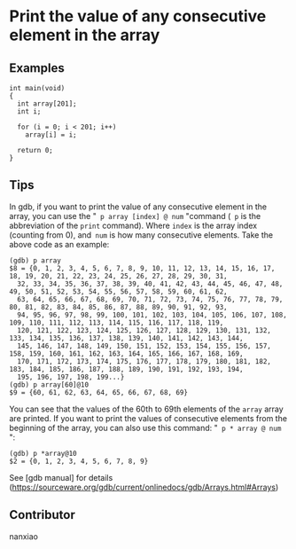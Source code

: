 # Print the value of any consecutive element in the array

## Examples

	int main(void)
	{
	  int array[201];
	  int i;
	
	  for (i = 0; i < 201; i++)
	    array[i] = i;
	
	  return 0;
	}

## Tips

In gdb, if you want to print the value of any consecutive element in the array, you can use the &quot;` p array [index] @ num` &quot;command (` p` is the abbreviation of the `print` command). Where `index` is the array index (counting from 0), and` num` is how many consecutive elements. Take the above code as an example:

	(gdb) p array
	$8 = {0, 1, 2, 3, 4, 5, 6, 7, 8, 9, 10, 11, 12, 13, 14, 15, 16, 17, 18, 19, 20, 21, 22, 23, 24, 25, 26, 27, 28, 29, 30, 31,
	  32, 33, 34, 35, 36, 37, 38, 39, 40, 41, 42, 43, 44, 45, 46, 47, 48, 49, 50, 51, 52, 53, 54, 55, 56, 57, 58, 59, 60, 61, 62,
	  63, 64, 65, 66, 67, 68, 69, 70, 71, 72, 73, 74, 75, 76, 77, 78, 79, 80, 81, 82, 83, 84, 85, 86, 87, 88, 89, 90, 91, 92, 93,
	  94, 95, 96, 97, 98, 99, 100, 101, 102, 103, 104, 105, 106, 107, 108, 109, 110, 111, 112, 113, 114, 115, 116, 117, 118, 119,
	  120, 121, 122, 123, 124, 125, 126, 127, 128, 129, 130, 131, 132, 133, 134, 135, 136, 137, 138, 139, 140, 141, 142, 143, 144,
	  145, 146, 147, 148, 149, 150, 151, 152, 153, 154, 155, 156, 157, 158, 159, 160, 161, 162, 163, 164, 165, 166, 167, 168, 169,
	  170, 171, 172, 173, 174, 175, 176, 177, 178, 179, 180, 181, 182, 183, 184, 185, 186, 187, 188, 189, 190, 191, 192, 193, 194,
	  195, 196, 197, 198, 199...}
	(gdb) p array[60]@10
	$9 = {60, 61, 62, 63, 64, 65, 66, 67, 68, 69}


You can see that the values of the 60th to 69th elements of the `array` array are printed.
If you want to print the values of consecutive elements from the beginning of the array, you can also use this command: &quot;` p * array @ num` &quot;:

	(gdb) p *array@10
	$2 = {0, 1, 2, 3, 4, 5, 6, 7, 8, 9}


See [gdb manual] for details (https://sourceware.org/gdb/current/onlinedocs/gdb/Arrays.html#Arrays)
## Contributor

nanxiao



